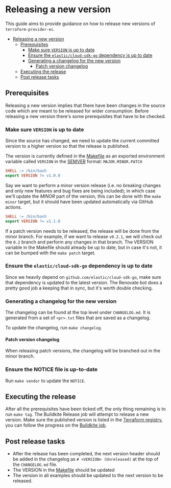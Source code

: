 # Releasing a new version

This guide aims to provide guidance on how to release new versions of `terraform-provider-ec`.

- [Releasing a new version](#releasing-a-new-version)
  - [Prerequisites](#prerequisites)
    - [Make sure `VERSION` is up to date](#make-sure-version-is-up-to-date)
    - [Ensure the `elastic/cloud-sdk-go` dependency is up to date](#ensure-the-elasticcloud-sdk-go-dependency-is-up-to-date)
    - [Generating a changelog for the new version](#generating-a-changelog-for-the-new-version)
      - [Patch version changelog](#patch-version-changelog)
  - [Executing the release](#executing-the-release)
  - [Post release tasks](#post-release-tasks)

## Prerequisites

Releasing a new version implies that there have been changes in the source code which are meant to be released for wider consumption. Before releasing a new version there's some prerequisites that have to be checked.

### Make sure `VERSION` is up to date

Since the source has changed, we need to update the current committed version to a higher version so that the release is published.

The version is currently defined in the [Makefile](./Makefile) as an exported environment variable called `VERSION` in the [SEMVER](https://semver.org) format: `MAJOR.MINOR.PATCH`

```Makefile
SHELL := /bin/bash
export VERSION ?= v1.0.0
```

Say we want to perform a minor version release (i.e. no breaking changes and only new features and bug fixes are being included); in which case we'll update the _MINOR_ part of the version, this can be done with the `make minor` target, but it should have been updated automatically via GitHub actions.

```Makefile
SHELL := /bin/bash
export VERSION ?= v1.1.0
```

If a patch version needs to be released, the release will be done from the minor branch. For example, if we want to release `v0.2.1`, we will check out the `0.2` branch and perform any changes in that branch. The VERSION variable in the Makefile should already be up to date, but in case it's not, it can be bumped with the `make patch` target.

### Ensure the `elastic/cloud-sdk-go` dependency is up to date

Since we heavily depend on `github.com/elastic/cloud-sdk-go`, make sure that dependency is updated to the latest version. The Renovate bot does a pretty good job a keeping that in sync, but it's worth double checking.

### Generating a changelog for the new version

The changelog can be found at the top level under `CHANGELOG.md`. It is generated from a set of `<pr>.txt` files that
are saved as a changelog.

To update the changelog, run `make changelog`.

#### Patch version changelog

When releasing patch versions, the changelog will be branched out in the minor branch.

### Ensure the NOTICE file is up-to-date

Run `make vendor` to update the `NOTICE`.

## Executing the release

After all the prerequisites have been ticked off, the only thing remaining is to run `make tag`. The Buildkite Release job will attempt to release a new version. Make sure the published version is listed in the [Terraform registry](https://registry.terraform.io/providers/elastic/ec/latest/docs), you can follow the progress on the [Buildkite job](https://buildkite.com/elastic/terraform-provider-ec-release).

## Post release tasks

- After the release has been completed, the next version header should be added in the changelog as `# <VERSION> (Unreleased)` at the top of the `CHANGELOG.md` file.
- The VERSION in the [Makefile](../Makefile) should be updated
- The version in all examples should be updated to the next version to be released. 
